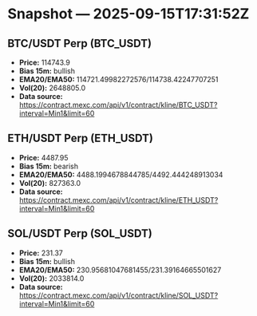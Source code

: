 # Snapshot — 2025-09-15T17:31:52Z

## BTC/USDT Perp (BTC_USDT)
- **Price:** 114743.9
- **Bias 15m:** bullish
- **EMA20/EMA50:** 114721.49982272576/114738.42247707251
- **Vol(20):** 2648805.0
- **Data source:** https://contract.mexc.com/api/v1/contract/kline/BTC_USDT?interval=Min1&limit=60

## ETH/USDT Perp (ETH_USDT)
- **Price:** 4487.95
- **Bias 15m:** bearish
- **EMA20/EMA50:** 4488.1994678844785/4492.444248913034
- **Vol(20):** 827363.0
- **Data source:** https://contract.mexc.com/api/v1/contract/kline/ETH_USDT?interval=Min1&limit=60

## SOL/USDT Perp (SOL_USDT)
- **Price:** 231.37
- **Bias 15m:** bullish
- **EMA20/EMA50:** 230.95681047681455/231.39164665501627
- **Vol(20):** 2033814.0
- **Data source:** https://contract.mexc.com/api/v1/contract/kline/SOL_USDT?interval=Min1&limit=60
